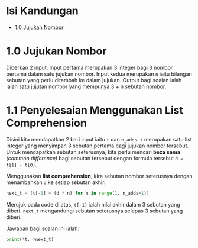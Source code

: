 # Isi Kandungan

- [1.0 Jujukan Nombor](#1.0-jujukan-nombor)

# 1.0 Jujukan Nombor
Diberkan 2 input. Input pertama merupakan 3 integer bagi 3 nombor pertama dalam satu jujukan nombor. Input kedua merupakan `n` iaitu bilangan sebutan yang perlu ditambah ke dalam jujukan. Output bagi soalan ialah ialah satu jujutan nombor yang mempunya 3 + n sebutan nombor.

# 1.1 Penyelesaian Menggunakan List Comprehension
Disini kita mendapatkan 2 bari input iaitu `t` dan `n_adds`. `t` merupakan satu list integer yang menyimpan 3 sebutan pertama bagi jujukan nombor tersebut. Untuk mendapatkan sebutan seterusnya, kita perlu mencari **beza sama** _(common difference)_ bagi sebutan tersebut dengan formula tersebut `d = t[1] - t[0]`.

Menggunakan **list comprehension**, kira sebutan nombor seterusnya dengan menambahkan `d` ke setiap sebutan akhir.

```python
next_t = [t[-1] + (d * n) for n in range(1, n_adds+1)]
```
Merujuk pada code di atas, `t[-1]` ialah nilai akhir dalam 3 sebutan yang diberi. `next_t` mengandungi sebutan seterusnya selepas 3 sebutan yang diberi.

Jawapan bagi soalan ini ialah:

```python
print(*t, *next_t)
```
